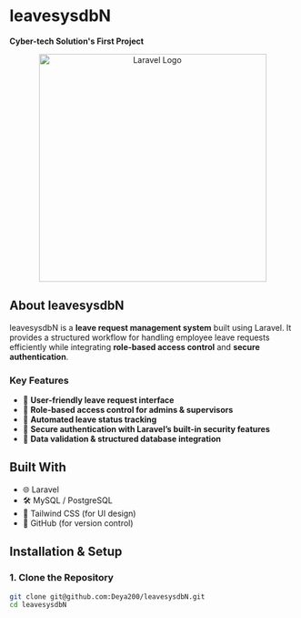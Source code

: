 # leavesysdbN  
**Cyber-tech Solution's First Project**  

<p align="center"><a href="https://laravel.com" target="_blank"><img src="https://raw.githubusercontent.com/laravel/art/master/logo-lockup/5%20SVG/2%20CMYK/1%20Full%20Color/laravel-logolockup-cmyk-red.svg" width="400" alt="Laravel Logo"></a></p>

## About leavesysdbN  
leavesysdbN is a **leave request management system** built using Laravel. It provides a structured workflow for handling employee leave requests efficiently while integrating **role-based access control** and **secure authentication**.  

### **Key Features**  
- 🔹 **User-friendly leave request interface**  
- 🔹 **Role-based access control for admins & supervisors**  
- 🔹 **Automated leave status tracking**  
- 🔹 **Secure authentication with Laravel’s built-in security features**  
- 🔹 **Data validation & structured database integration**  

## **Built With**  
- 🌐 Laravel  
- 🛠️ MySQL / PostgreSQL  
- 🎨 Tailwind CSS (for UI design)  
- 🔄 GitHub (for version control)  

## **Installation & Setup**  
### **1. Clone the Repository**  
```bash
git clone git@github.com:Deya200/leavesysdbN.git
cd leavesysdbN
